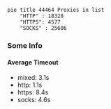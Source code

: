 
```mermaid
pie title 44464 Proxies in list
    "HTTP" : 18328
    "HTTPS": 4577
    "SOCKS" : 25606
```

### Some Info
#### Average Timeout

- mixed: 3.1s
- http: 1.1s
- https: 8.4s
- socks: 4.6s